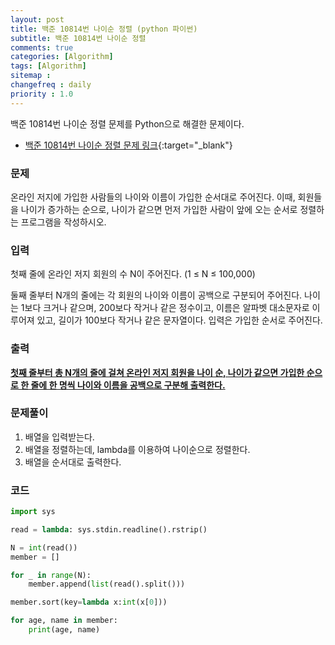 ```yaml
---
layout: post
title: 백준 10814번 나이순 정렬 (python 파이썬)
subtitle: 백준 10814번 나이순 정렬
comments: true
categories: [Algorithm]
tags: [Algorithm]
sitemap :
changefreq : daily
priority : 1.0
---
```

백준 10814번 나이순 정렬 문제를 Python으로 해결한 문제이다.  

* [백준 10814번 나이순 정렬 문제 링크](https://www.acmicpc.net/problem/10814){:target="_blank"}


### 문제 
온라인 저지에 가입한 사람들의 나이와 이름이 가입한 순서대로 주어진다. 이때, 회원들을 나이가 증가하는 순으로, 나이가 같으면 먼저 가입한 사람이 앞에 오는 순서로 정렬하는 프로그램을 작성하시오.


### 입력
첫째 줄에 온라인 저지 회원의 수 N이 주어진다. (1 ≤ N ≤ 100,000)

둘째 줄부터 N개의 줄에는 각 회원의 나이와 이름이 공백으로 구분되어 주어진다. 나이는 1보다 크거나 같으며, 200보다 작거나 같은 정수이고, 이름은 알파벳 대소문자로 이루어져 있고, 길이가 100보다 작거나 같은 문자열이다. 입력은 가입한 순서로 주어진다.


### 출력
**<u>첫째 줄부터 총 N개의 줄에 걸쳐 온라인 저지 회원을 나이 순, 나이가 같으면 가입한 순으로 한 줄에 한 명씩 나이와 이름을 공백으로 구분해 출력한다.</u>**


### 문제풀이
1. 배열을 입력받는다.
2. 배열을 정렬하는데, lambda를 이용하여 나이순으로 정렬한다.
3. 배열을 순서대로 출력한다.


### 코드
```python
import sys

read = lambda: sys.stdin.readline().rstrip()

N = int(read())
member = []

for _ in range(N):
    member.append(list(read().split()))

member.sort(key=lambda x:int(x[0]))

for age, name in member:
    print(age, name)
```
